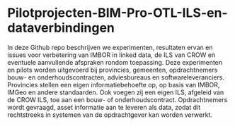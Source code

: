 # Pilotprojecten-BIM-Pro-OTL-ILS-en-dataverbindingen

In deze Github repo beschrijven we experimenten, resultaten ervan en issues voor verbetering van IMBOR in linked data, de ILS van CROW en eventuele aanvullende afspraken rondom toepassing.
Deze experimenten en pilots worden uitgevoerd bij provincies, gemeenten, opdrachtnemers bouw- en onderhoudscontracten, adviesbureaus en softwareleveranciers.
Provincies stellen een eigen informatiebehoefte op, op basis van IMBOR, IMGeo en andere standaarden. Ook voegen zij een eigen ILS, afgeleid van de CROW ILS, toe aan een bouw- of onderhoudscontract. 
Opdrachtnemers wordt gevraagd, asset informatie aan te leveren als data, zodat dit rechtstreeks in systemen van de opdrachtgever kan worden verwerkt.
